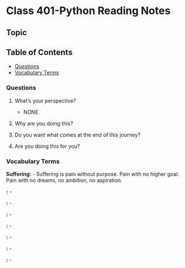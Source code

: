 # Class 401-Python Reading Notes
## Topic
## Table of Contents
* [Questions](###questions)
* [Vocabulary Terms](###vocabulary-terms)
### Questions
1. What’s your perspective?
    - NONE
2. Why are you doing this?

3. Do you want what comes at the end of this journey?

4. Are you doing this for you?

### Vocabulary Terms
**Suffering:** 
    - Suffering is pain without purpose. Pain with no higher goal. Pain with no dreams, no ambition, no aspiration.

**:**
    - 

**:** 
    - 

**:** 
    -

**:**
    -

**:**
    -

**:**
    -

**:**
    - 